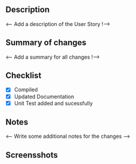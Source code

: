 ## Description

<-- Add a description of the User Story !-->

## Summary of changes

<-- Add a summary for all changes !-->

## Checklist

- [x] Compiled
- [x] Updated Documentation 
- [x] Unit Test added and sucessfully

## Notes

<-- Write some additional notes for the changes -->

## Screensshots

